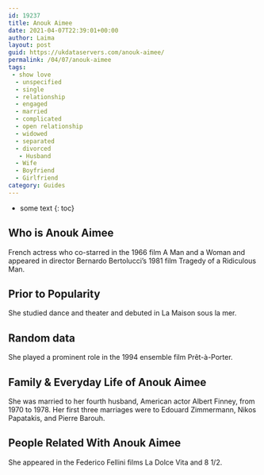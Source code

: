 ```yaml
---
id: 19237
title: Anouk Aimee
date: 2021-04-07T22:39:01+00:00
author: Laima
layout: post
guid: https://ukdataservers.com/anouk-aimee/
permalink: /04/07/anouk-aimee
tags:
 - show love
  - unspecified
  - single
  - relationship
  - engaged
  - married
  - complicated
  - open relationship
  - widowed
  - separated
  - divorced
   - Husband
  - Wife
  - Boyfriend
  - Girlfriend
category: Guides
---
```


* some text
{: toc}


## Who is Anouk Aimee
                  
                  
                  
French actress who co-starred in the 1966 film A Man and a Woman and appeared in director Bernardo Bertolucci&#8217;s 1981 film Tragedy of a Ridiculous Man.
                  
              
            
              
            
                
                
                
## Prior to Popularity
                  
                  
                  
She studied dance and theater and debuted in La Maison sous la mer.
                  
              
            
              
            
                
                
                
## Random data
                  
                  
                  
She played a prominent role in the 1994 ensemble film Prêt-à-Porter.
                  
              
            
              
            
                
                
                
## Family & Everyday Life of Anouk Aimee
                  
                  
                  
She was married to her fourth husband, American actor Albert Finney, from 1970 to 1978. Her first three marriages were to Edouard Zimmermann, Nikos Papatakis, and Pierre Barouh.
                  
              
            
              
            
                
                
                
## People Related With Anouk Aimee
                  
                  
                  
She appeared in the Federico Fellini films La Dolce Vita and 8 1/2.
                  
              
            
              
            
                
              
            
              
              
            
            
              
            
          
          
          
